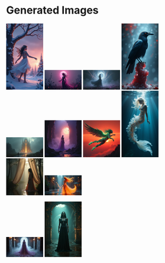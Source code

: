 # Generated Images



<img src="2025_07_13_01.png" width="100"/> <img src="2025_07_13_02.png" width="100"/> <img src="2025_07_13_03.png" width="100"/> <img src="2025_07_13_04.png" width="100"/> <img src="2025_07_13_05.png" width="100"/> <img src="2025_07_13_06.png" width="100"/> <img src="2025_07_13_07.png" width="100"/> <img src="2025_07_13_08.png" width="100"/> <img src="2025_07_13_09.png" width="100"/> <img src="2025_07_13_10.png" width="100"/>

<img src="2025_07_13_11.png" width="100"/> <img src="2025_07_13_12.png" width="100"/>